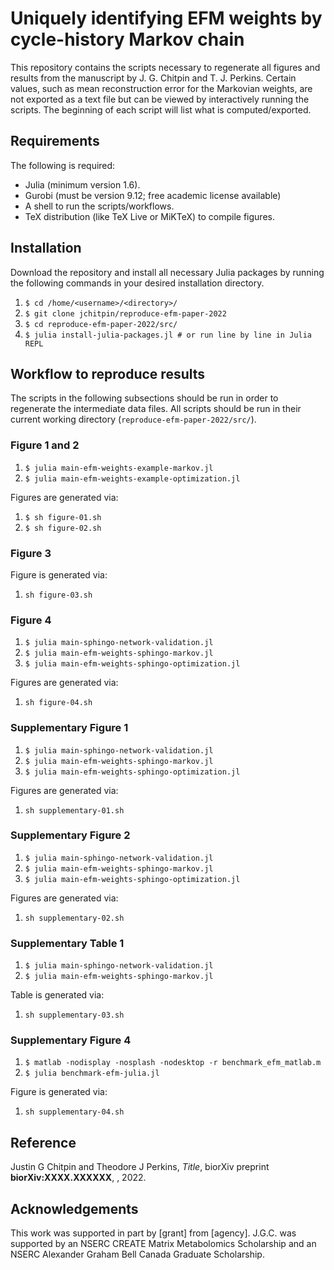 # Uniquely identifying EFM weights by cycle-history Markov chain

This repository contains the scripts necessary to regenerate all figures and
results from the manuscript by J. G. Chitpin and T. J. Perkins. Certain values,
such as mean reconstruction error for the Markovian weights, are not exported
as a text file but can be viewed by interactively running the scripts. The
beginning of each script will list what is computed/exported.

## Requirements

The following is required:

* Julia (minimum version 1.6).
* Gurobi (must be version 9.12; free academic license available)
* A shell to run the scripts/workflows.
* TeX distribution (like TeX Live or MiKTeX) to compile figures.


## Installation

Download the repository and install all necessary Julia packages by running the
following commands in your desired installation directory.

1. `$ cd /home/<username>/<directory>/`  
2. `$ git clone jchitpin/reproduce-efm-paper-2022`  
3. `$ cd reproduce-efm-paper-2022/src/`  
4. `$ julia install-julia-packages.jl # or run line by line in Julia REPL`


## Workflow to reproduce results

The scripts in the following subsections should be run in order to regenerate
the intermediate data files. All scripts should be run in their current working
directory (`reproduce-efm-paper-2022/src/`).

### Figure 1 and 2

1. `$ julia main-efm-weights-example-markov.jl`
2. `$ julia main-efm-weights-example-optimization.jl`

Figures are generated via:

1. `$ sh figure-01.sh`
2. `$ sh figure-02.sh`

### Figure 3

Figure is generated via:

1. `sh figure-03.sh`

### Figure 4

1. `$ julia main-sphingo-network-validation.jl`
2. `$ julia main-efm-weights-sphingo-markov.jl`
3. `$ julia main-efm-weights-sphingo-optimization.jl`

Figures are generated via:

1. `sh figure-04.sh`

### Supplementary Figure 1

1. `$ julia main-sphingo-network-validation.jl`
2. `$ julia main-efm-weights-sphingo-markov.jl`
3. `$ julia main-efm-weights-sphingo-optimization.jl`

Figures are generated via:

1. `sh supplementary-01.sh`

### Supplementary Figure 2

1. `$ julia main-sphingo-network-validation.jl`
2. `$ julia main-efm-weights-sphingo-markov.jl`
3. `$ julia main-efm-weights-sphingo-optimization.jl`

Figures are generated via:

1. `sh supplementary-02.sh`

### Supplementary Table 1

1. `$ julia main-sphingo-network-validation.jl`
2. `$ julia main-efm-weights-sphingo-markov.jl`

Table is generated via:

1. `sh supplementary-03.sh`

### Supplementary Figure 4

1. `$ matlab -nodisplay -nosplash -nodesktop -r benchmark_efm_matlab.m`
2. `$ julia benchmark-efm-julia.jl`

Figure is generated via:

1. `sh supplementary-04.sh`

## Reference

Justin G Chitpin and Theodore J Perkins, *Title*, biorXiv preprint **biorXiv:XXXX.XXXXXX**, <URL>, 2022.


## Acknowledgements

This work was supported in part by [grant] from [agency]. J.G.C. was
supported by an NSERC CREATE Matrix Metabolomics Scholarship and
an NSERC Alexander Graham Bell Canada Graduate Scholarship.




